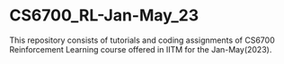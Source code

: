 # CS6700_RL-Jan-May_23

This repository consists of tutorials and coding assignments of CS6700 Reinforcement Learning course offered in IITM for the Jan-May(2023).
